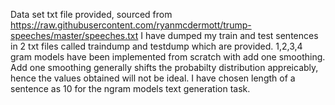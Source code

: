 Data set txt file provided, sourced from https://raw.githubusercontent.com/ryanmcdermott/trump-speeches/master/speeches.txt
I have dumped my train and test sentences in 2 txt files called traindump and testdump which are provided.
1,2,3,4 gram models have been implemented from scratch with add one smoothing. Add one smoothing generally shifts the probabilty distribution appreicably, hence the values obtained will not be ideal.
I have chosen length of a sentence as 10 for the ngram models text generation task. 

